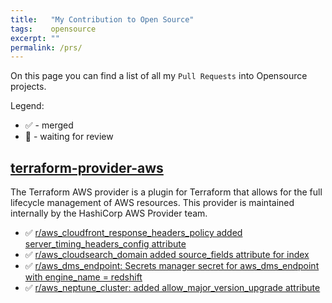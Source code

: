 ```yaml
---
title:   "My Contribution to Open Source"
tags:    opensource
excerpt: ""
permalink: /prs/
---
```


On this page you can find a list of all my `Pull Requests` into Opensource projects.

Legend:
- ✅ - merged
- 👀 - waiting for review

## [terraform-provider-aws][tf-aws]

The Terraform AWS provider is a plugin for Terraform that allows for the full lifecycle management of AWS resources.
This provider is maintained internally by the HashiCorp AWS Provider team.

- ✅ [r/aws_cloudfront_response_headers_policy added server_timing_headers_config attribute](/prs/24913)
- ✅ [r/aws_cloudsearch_domain added source_fields attribute for index](/prs/24915)
- ✅ [r/aws_dms_endpoint: Secrets manager secret for aws_dms_endpoint with engine_name = redshift](/prs/25080)
- ✅ [r/aws_neptune_cluster: added allow_major_version_upgrade attribute](/prs/25140)


[tf-aws]: https://github.com/hashicorp/terraform-provider-aws
